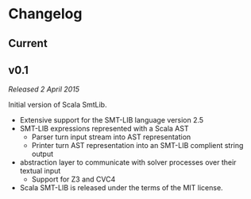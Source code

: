 Changelog
=========


Current
-------



v0.1
----------------------
*Released 2 April 2015*

Initial version of Scala SmtLib.

* Extensive support for the SMT-LIB language version 2.5
* SMT-LIB expressions represented with a Scala AST
  * Parser turn input stream into AST representation
  * Printer turn AST representation into an SMT-LIB complient string output
* abstraction layer to communicate with solver processes over their textual input 
  * Support for Z3 and CVC4
* Scala SMT-LIB is released under the terms of the MIT license.

